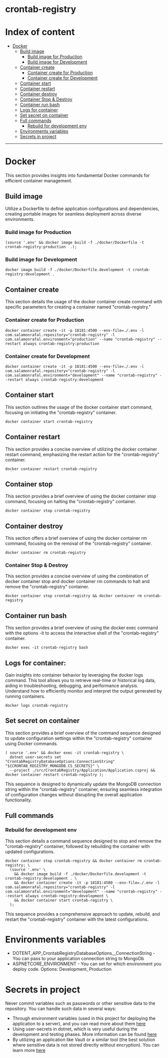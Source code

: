 # crontab-registry

# Index of content
* [Docker](#docker)
  * [Build image](#build-image)
    * [Build image for Production](#build-image-for-production)
    * [Build image for Development](#build-image-for-development)
  * [Container create](#container-create)
    * [Container create for Production](#container-create-for-production)
    * [Container create for Development](#container-create-for-development)
  * [Container start](#container-start)
  * [Container restart](#container-restart)
  * [Container destroy](#container-destroy)
  * [Container Stop & Destroy](#container-stop--destroy)
  * [Container run bash](#container-run-bash)
  * [Logs for container](#logs-for-container)
  * [Set secret on container](#set-secret-on-container)
  * [Full commands](#full-commands)
    * [Rebuild for development env](#rebuild-for-development-env)
  * [Environments variables](#environments-variables)
  * [Secrets in project](#secrets-in-project)

---


# Docker 
This section provides insights into fundamental Docker commands for efficient container management.

## Build image
Utilize a Dockerfile to define application configurations and dependencies, creating portable images for seamless deployment across diverse environments.

### Build image for Production
```shell
(source '.env' && docker image build -f ./docker/Dockerfile -t crontab-registry:production  .);
```


### Build image for Development
```shell
docker image build -f ./docker/Dockerfile.development -t crontab-registry:development .
```


## Container create
This section details the usage of the docker container create command with specific parameters for creating a container named "crontab-registry."

### Container create for Production
```shell
docker container create -it -p 18181:4500 --env-file=./.env -l com.salamonrafal.repository="crontab-registry" -l com.salamonrafal.environment="production" --name "crontab-registry" --restart always crontab-registry:production
```

### Container create for Development
```shell
docker container create -it -p 18181:4500 --env-file=./.env -l com.salamonrafal.repository="crontab-registry" -l com.salamonrafal.environment="development" --name "crontab-registry" --restart always crontab-registry:development
```


## Container start
This section outlines the usage of the docker container start command, focusing on initiating the "crontab-registry" container.

```shell
docker container start crontab-registry
```


## Container restart
This section provides a concise overview of utilizing the docker container restart command, emphasizing the restart action for the "crontab-registry" container.

```shell
docker container restart crontab-registry
```


## Container stop
This section provides a brief overview of using the docker container stop command, focusing on halting the "crontab-registry" container.

```shell
docker container stop crontab-registry
```


## Container destroy
This section offers a brief overview of using the docker container rm command, focusing on the removal of the "crontab-registry" container.

```shell
docker container rm crontab-registry
```

### Container Stop & Destroy
This section provides a concise overview of using the combination of docker container stop and docker container rm commands to halt and remove the "crontab-registry" container.

```shell
docker container stop crontab-registry && docker container rm crontab-registry
```


## Container run bash
This section provides a brief overview of using the docker exec command with the options -it to access the interactive shell of the "crontab-registry" container.
```shell
docker exec -it crontab-registry bash
```

## Logs for container:
Gain insights into container behavior by leveraging the docker logs command. This tool allows you to retrieve real-time or historical log data, aiding in troubleshooting, debugging, and performance analysis. Understand how to efficiently monitor and interpret the output generated by running containers.

```shell
docker logs crontab-registry
```

## Set secret on container
This section provides a brief overview of the command sequence designed to update configuration settings within the "crontab-registry" container using Docker commands.

```shell
( source '.env' && docker exec -it crontab-registry \
  dotnet user-secrets set "CrontabRegistryDatabaseOptions:ConnectionString" "${CRONTAB_REGISTRY_MONGODB_CS_SECRETS}" \
  --project ./src/CrontabRegistry/Application/Application.csproj && docker container restart crontab-registry );
```

This sequence is designed to dynamically update the MongoDB connection string within the "crontab-registry" container, ensuring seamless integration of configuration changes without disrupting the overall application functionality.

## Full commands

### Rebuild for development env
This section details a command sequence designed to stop and remove the "crontab-registry" container, followed by rebuilding the container with updated configurations.

```shell
docker container stop crontab-registry && docker container rm crontab-registry; \
  (source '.env' \
    && docker image build -f ./docker/Dockerfile.development -t crontab-registry:development . \
    && docker container create -it -p 18181:4500 --env-file=./.env -l com.salamonrafal.repository="crontab-registry" -l com.salamonrafal.environment="development" --name "crontab-registry" --restart always crontab-registry:development \
    && docker container start crontab-registry \
  );
```

This sequence provides a comprehensive approach to update, rebuild, and restart the "crontab-registry" container with the latest configurations.


# Environments variables
* DOTENT_APP_CrontabRegistryDatabaseOptions__ConnectionString - You can pass to your application connection string to MongoDb
* ASPNETCORE_ENVIRONMENT - You can set for which environment you deploy code. Options: Development, Production


# Secrets in project 
Never commit variables such as passwords or other sensitive data to the repository. 
You can handle such data in several ways:
* Through environment variables (used in this project for deploying the application to a server), and you can read more about them [here](https://learn.microsoft.com/en-us/aspnet/core/fundamentals/configuration/?view=aspnetcore-8.0#non-prefixed-environment-variables)
* Using user-secrets in dotnet, which is very useful during the development and testing phases. More information can be found [here](https://learn.microsoft.com/en-us/aspnet/core/security/app-secrets?view=aspnetcore-8.0&tabs=linux)
* By utilizing an application like Vault or a similar tool (the best solution where sensitive data is not stored directly without encryption). You can learn more [here](https://developer.hashicorp.com/vault/docs/what-is-vault)
